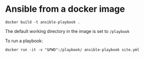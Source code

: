 # Ansible from a docker image

`docker build -t ansible-playbook .`

The default working directory in the image is set to `/playbook`

To run a playbook:

`docker run -it -v "$PWD":/playbook/ ansible-playbook site.yml`
